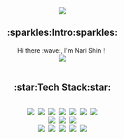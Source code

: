 <div align=center>
  <img src="https://capsule-render.vercel.app/api?type=waving&color=auto&height=300&section=header&text=nari's%20GitHub&fontSize=80" />
  <h2>:sparkles:Intro:sparkles:</h2>
  Hi there :wave:, I'm Nari Shin！
  </br>
  <img src="https://img.shields.io/badge/nariri0814@gmail.com-EA4335?style=flat&logo=Gmail&logoColor=white"/>
  </br></br>
  <h2>:star:Tech Stack:star:</h2>
  </br>
  <img src="https://img.shields.io/badge/JavaScript-F7DF1E?style=flat&logo=JavaScript&logoColor=white"/>&nbsp;
  <img src="https://img.shields.io/badge/TypeScript-3178C6?style=flat&logo=TypeScript&logoColor=white"/>&nbsp;
  <img src="https://img.shields.io/badge/React-61DAFB?style=flat&logo=React&logoColor=white"/>&nbsp;
  <img src="https://img.shields.io/badge/Vue.js-4FC08D?style=flat&logo=Vue.js&logoColor=white"/>&nbsp;
  <img src="https://img.shields.io/badge/HTML-E34F26?style=flat&logo=HTML5&logoColor=white"/>&nbsp;
  <img src="https://img.shields.io/badge/CSS-1572B6?style=flat&logo=CSS3&logoColor=white"/>&nbsp;
  <img src="https://img.shields.io/badge/styled-components-DB7093?style=flat&logo=styled-components&logoColor=white"/>
	 <br/>
  <img src="https://img.shields.io/badge/Node.js-339933?style=flat&logo=Node.js&logoColor=white"/>&nbsp;
  <img src="https://img.shields.io/badge/MongoDB-47A248?style=flat&logo=MongoDB&logoColor=white"/>&nbsp;
  <img src="https://img.shields.io/badge/Nest.js-E0234E?style=flat&logo=NestJS&logoColor=white"/>
	 <br/>
  <img src="https://img.shields.io/badge/Git-F05032?style=flat&logo=Git&logoColor=white"/>&nbsp;
  <img src="https://img.shields.io/badge/Jira-0052CC?style=flat&logo=Jira&logoColor=white"/>&nbsp;
  <img src="https://img.shields.io/badge/Confluence-172B4D?style=flat&logo=Confluence&logoColor=white"/>&nbsp;
  <img src="https://img.shields.io/badge/Bitbucket-0052CC?style=flat&logo=Bitbucket&logoColor=white"/>&nbsp;
  <img src="https://img.shields.io/badge/VS code-007ACC?style=flat&logo=visualstudiocode&logoColor=white"/>
</div>
